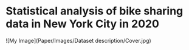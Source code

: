 # Statistical analysis of bike sharing data in New York City in 2020
![My Image](Paper/Images/Dataset description/Cover.jpg)